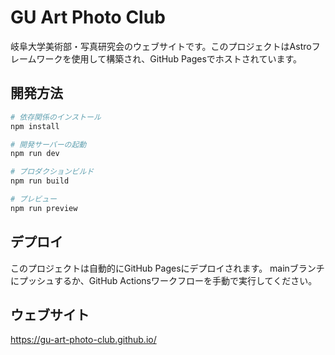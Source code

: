 # GU Art Photo Club

岐阜大学美術部・写真研究会のウェブサイトです。このプロジェクトはAstroフレームワークを使用して構築され、GitHub Pagesでホストされています。

## 開発方法

```bash
# 依存関係のインストール
npm install

# 開発サーバーの起動
npm run dev

# プロダクションビルド
npm run build

# プレビュー
npm run preview
```

## デプロイ

このプロジェクトは自動的にGitHub Pagesにデプロイされます。
mainブランチにプッシュするか、GitHub Actionsワークフローを手動で実行してください。

## ウェブサイト

https://gu-art-photo-club.github.io/